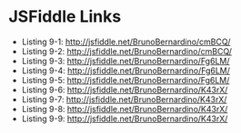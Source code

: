 # JSFiddle Links

* Listing 9-1: http://jsfiddle.net/BrunoBernardino/cmBCQ/
* Listing 9-2: http://jsfiddle.net/BrunoBernardino/cmBCQ/
* Listing 9-3: http://jsfiddle.net/BrunoBernardino/Fg6LM/
* Listing 9-4: http://jsfiddle.net/BrunoBernardino/Fg6LM/
* Listing 9-5: http://jsfiddle.net/BrunoBernardino/Fg6LM/
* Listing 9-6: http://jsfiddle.net/BrunoBernardino/K43rX/
* Listing 9-7: http://jsfiddle.net/BrunoBernardino/K43rX/
* Listing 9-8: http://jsfiddle.net/BrunoBernardino/K43rX/
* Listing 9-9: http://jsfiddle.net/BrunoBernardino/K43rX/